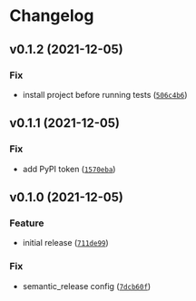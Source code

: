 # Changelog

<!--next-version-placeholder-->

## v0.1.2 (2021-12-05)
### Fix
* install project before running tests ([`506c4b6`](https://github.com/MicaelJarniac/timematic/commit/506c4b6d9013dc264563d167b29ce91d2f82bd0a))

## v0.1.1 (2021-12-05)
### Fix
* add PyPI token ([`1570eba`](https://github.com/MicaelJarniac/timematic/commit/1570ebabdc2fd317879dcaa9c58aee10cc9d87d7))

## v0.1.0 (2021-12-05)
### Feature
* initial release ([`711de99`](https://github.com/MicaelJarniac/timematic/commit/711de997284a2728a211693ad0bce918cb5dc578))

### Fix
* semantic_release config ([`7dcb60f`](https://github.com/MicaelJarniac/timematic/commit/7dcb60ff5b3277c0d3b5399422270f62898b501a))
